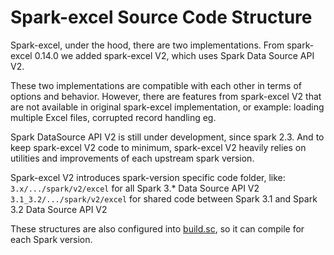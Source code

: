 Spark-excel Source Code Structure
=================================

Spark-excel, under the hood, there are two implementations. From spark-excel 0.14.0 we added spark-excel V2, which uses Spark Data Source API V2.

These two implementations are compatible with each other in terms of options and behavior. However, there are features from spark-excel V2 that are not available in original spark-excel implementation, or example: loading multiple Excel files, corrupted record handling eg.

Spark DataSource API V2 is still under development, since spark 2.3. And to keep spark-excel V2 code to minimum, spark-excel V2 heavily relies on utilities and improvements of each upstream spark version.

Spark-excel V2 introduces spark-version specific code folder, like:
`3.x/.../spark/v2/excel` for all Spark 3.* Data Source API V2
`3.1_3.2/.../spark/v2/excel` for shared code between Spark 3.1 and Spark 3.2 Data Source API V2

These structures are also configured into [build.sc](https://github.dev/mauch/spark-excel/blob/main/build.sc#L13), so it can compile for each Spark version.
